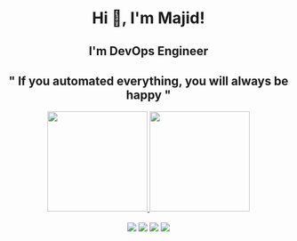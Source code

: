 <h1 align="center">Hi 👋, I'm Majid!</h1>
<h2 align="center">I'm DevOps Engineer</h2>
<h2 align="center"> " If you automated everything, you will always be happy "</h2>
<div align="center">
  <a href="https://github.com/majidroodil">
  <img height="180em" src="https://github-readme-stats.vercel.app/api?username=majidroodi&show_icons=true&theme=dark&include_all_commits=true&count_private=true"/>
  <img height="180em" src="https://github-readme-stats.vercel.app/api/top-langs/?username=majidroodi&layout=compact&langs_count=7&theme=dark"/>
</div>
<br>
<div align ="center"> 
  <a href="https://www.instagram.com/majidroodi" target="_blank"><img src="https://img.shields.io/badge/-Instagram-%23333?style=for-the-badge&logo=instagram&logoColor=white" target="_blank"></a>
  <a href = "mailto:majidroodi.mr@gmail.com"><img src="https://img.shields.io/badge/-Gmail-%23333?style=for-the-badge&logo=gmail&logoColor=white" target="_blank"></a>
  <a href="https://www.linkedin.com/in/majid-roodi" target="_blank"><img src="https://img.shields.io/badge/-LinkedIn-%23333?style=for-the-badge&logo=linkedin&logoColor=white" target="_blank"></a> 
  <a href="https://majidroodi.github.io/" target="_blank"><img src="https://img.shields.io/badge/-WWW-%23333?style=for-the-badge&logo=chrome&logoColor=white" target="_blank"></a> 
</div>
